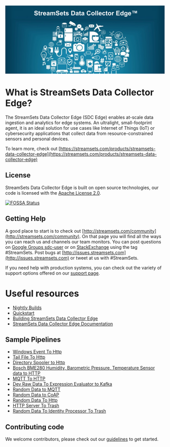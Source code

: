 <!---
  Licensed under the Apache License, Version 2.0 (the "License");
  you may not use this file except in compliance with the License.
  You may obtain a copy of the License at

    http://www.apache.org/licenses/LICENSE-2.0

  Unless required by applicable law or agreed to in writing, software
  distributed under the License is distributed on an "AS IS" BASIS,
  WITHOUT WARRANTIES OR CONDITIONS OF ANY KIND, either express or implied.
  See the License for the specific language governing permissions and
  limitations under the License. See accompanying LICENSE file.
--->

![Data Collector Edge Splash Image](sdcEdgeSplash.png)

# What is StreamSets Data Collector Edge?

The StreamSets Data Collector Edge (SDC Edge) enables at-scale data ingestion and analytics for edge systems.
An ultralight, small-footprint agent, it is an ideal solution for use cases like Internet of Things (IoT) or
cybersecurity applications that collect data from resource-constrained sensors and personal devices.

To learn more, check out [https://streamsets.com/products/streamsets-data-collector-edge](https://streamsets.com/products/streamsets-data-collector-edge)

## License

StreamSets Data Collector Edge is built on open source technologies, our code is licensed with the
[Apache License 2.0](LICENSE.txt).

[![FOSSA Status](https://app.fossa.io/api/projects/git%2Bgithub.com%2Fstreamsets%2Fdatacollector-edge.svg?type=shield)](https://app.fossa.io/projects/git%2Bgithub.com%2Fstreamsets%2Fdatacollector-edge?ref=badge_shield)

## Getting Help

A good place to start is to check out [http://streamsets.com/community](http://streamsets.com/community). On that page
you will find all the ways you can reach us and channels our team monitors. You can post questions on
[Google Groups sdc-user](https://groups.google.com/a/streamsets.com/forum/#!forum/sdc-user) or on [StackExchange](http://stackexchange.com) using the
tag #StreamSets. Post bugs at [http://issues.streamsets.com](http://issues.streamsets.com) or tweet at us with #StreamSets.

If you need help with production systems, you can check out the variety of support options offered on our
[support page](http://streamsets.com/support).

# Useful resources

* [Nightly Builds](http://nightly.streamsets.com/latest/tarball/SDCe)
* [Quickstart](QUICKSTART.md)
* [Building StreamSets Data Collector Edge](BUILD.md)
* [StreamSets Data Collector Edge Documentation](https://streamsets.com/documentation/datacollector/latest/help/index.html#Edge_Mode/EdgePipelines_title.html%23concept_fyf_gkq_4bb)

## Sample Pipelines

* [Windows Event To Http](data/pipelines/windowsEventToHttp)
* [Tail File To Http](data/pipelines/tailFileToHttp)
* [Directory Spooler to Http](data/pipelines/directoryToHttp)
* [Bosch BME280 Humidity, Barometric Pressure, Temperature Sensor data to HTTP](data/pipelines/sensorBME280ToHttp)
* [MQTT To HTTP](data/pipelines/mqttToHttp)
* [Dev Raw Data To Expression Evaluator to Kafka](data/pipelines/devRawDataToExpressionToKafka)
* [Random Data to MQTT](data/pipelines/randomToMqtt)
* [Random Data to CoAP](data/pipelines/randomToCoap)
* [Random Data To Http](data/pipelines/randomToHttp)
* [HTTP Server To Trash](data/pipelines/httpServerToTrash)
* [Random Data To Identity Processor To Trash](data/pipelines/randomToIdentityToTrash)

## Contributing code

We welcome contributors, please check out our [guidelines](CONTRIBUTING.md) to get started.
